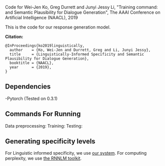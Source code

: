 
Code for Wei-Jen Ko, Greg Durrett and Junyi Jessy Li, "Training command:
 and Semantic Plausibility for Dialogue Generation", The AAAI Conference on Artificial Intelligence (NAACL), 2019

This is the code for our response generation model.

**Citation:**
```
@InProceedings{ko2019linguistically,
  author    = {Ko, Wei-Jen and Durrett, Greg and Li, Junyi Jessy},
  title     = {Linguistically-Informed Specificity and Semantic Plausibility for Dialogue Generation},
  booktitle = {NAACL},
  year      = {2019},
}
```

## Dependencies
-Pytorch (Tested on 0.3.1)


## Commands For Running 
Data preprocessing:
Training:
Testing:

## Generating specificity levels
For Linguistic informed specificity, we use [our system](https://github.com/wjko2/Domain-Agnostic-Sentence-Specificity-Prediction).
For computing perplexity, we use [the RNNLM toolkit](http://www.fit.vutbr.cz/~imikolov/rnnlm/).


